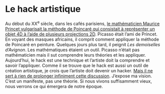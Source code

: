 # Le hack artistique

Au début du XX<sup>e</sup> siècle, dans les cafés parisiens, [le mathématicien Maurice Princet vulgarisait la méthode de Poincaré qui consistait à représenter un objet 4D à l’aide de plusieurs projections 2D](http://www.newscientist.com/channel/being-human/mg19526231.900-second-sight-les-demoiselles-davignon.html). Picasso était l’ami de Princet. En voyant des masques africains, il comprit comment appliquer la méthode de Poincaré en peinture. Quelques jours plus tard, il peignit *Les demoiselles d’Avignon*. Les mathématiques étaient un outil. Picasso n’était pas mathématicien mais il sut comprendre leurs théories et les appliquer. Aujourd’hui, le hack est une technique et l’artiste doit la comprendre et savoir l’appliquer. Comme il se trouve que le hack est aussi un outil de création artistique, je crois que l’artiste doit devenir un hacker. [Mais il ne sert à rien de prolonger infiniment cette discussion](https://tcrouzet.com/2007/10/12/culture-et-technologie/). J’expose ma vision. C’est un manifeste, pas une théorie. Si nous vivons suffisamment vieux, nous verrons ce qui émergera de notre époque.